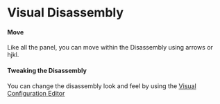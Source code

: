 # Visual Disassembly

#### Move

Like all the panel, you can move within the Disassembly using arrows or hjkl. 



#### Tweaking the Disassembly

You can change the disassembly look and feel by using the [Visual Configuration Editor](./visual_configuration_editor.md)